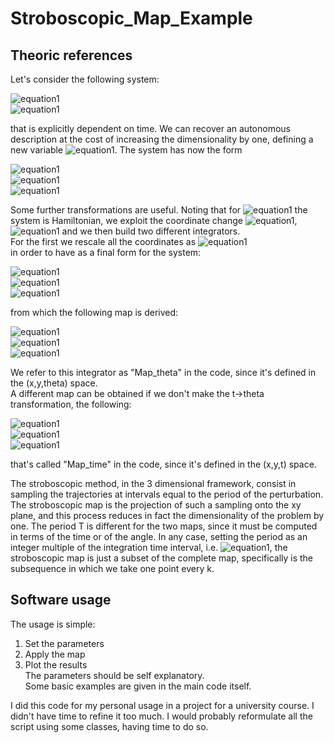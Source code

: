 # Stroboscopic_Map_Example

## Theoric references
Let's consider the following system:

![equation1](<https://latex.codecogs.com/gif.latex?\dot{x}=x(a^2&space;-&space;y^2)&plus;x\epsilon&space;\cos{\omega&space;t}>)  
![equation1](<https://latex.codecogs.com/gif.latex?\dot{y}=y(x^2&space;-&space;b^2)>)

that is explicitly dependent on time. We can recover an autonomous description at the cost of increasing the dimensionality by one, defining a new variable ![equation1](<https://latex.codecogs.com/gif.latex?\theta&space;(t)=\omega&space;t>). The system has now the form  

![equation1](<https://latex.codecogs.com/gif.latex?\dot{x}=x(a^2&space;-&space;y^2)+x\epsilon&space;\cos{\theta}>)  
![equation1](<https://latex.codecogs.com/gif.latex?\dot{y}=y(x^2&space;-&space;b^2)>)  
![equation1](<https://latex.codecogs.com/gif.latex?\dot{\theta}=\omega>)

Some further transformations are useful. Noting that for ![equation1](<https://latex.codecogs.com/gif.latex?\epsilon=0>) the system is Hamiltonian, we exploit the coordinate change ![equation1](<https://latex.codecogs.com/gif.latex?x\mapsto&space;log(x)>), ![equation1](<https://latex.codecogs.com/gif.latex?y\mapsto&space;log(y)>) and we then build two different integrators.  
For the first we rescale all the coordinates as
![equation1](<https://latex.codecogs.com/gif.latex?(x,y)\mapsto&space;\frac{(x,y)}{2\pi}>)  
in order to have as a final form for the system:  

![equation1](<https://latex.codecogs.com/gif.latex?\frac{\dot{x}}{2\pi}=(a^2-e^{y/\pi})+\epsilon&space;\cos{\theta}>)  
![equation1](<https://latex.codecogs.com/gif.latex?\frac{\dot{y}}{2\pi}=(e^{x/\pi}-b^2)>)  
![equation1](<https://latex.codecogs.com/gif.latex?\dot{\theta}=\frac{\omega}{2\pi}>)  

from which the following map is derived:  

![equation1](<https://latex.codecogs.com/gif.latex?x_{n+1}=x_n&space;+2\pi&space;\Delta&space;t(a^2-e^{y_{n+1}/\pi})+\epsilon&space;2\pi&space;\Delta&space;t \cos{\theta_{n}}>)  
![equation1](<https://latex.codecogs.com/gif.latex?y_{n+1}=(e^{x_n/\pi}-b^2)>)  
![equation1](<https://latex.codecogs.com/gif.latex?\theta_{n+1}=\theta_n&space;+\Delta&space;t&space;\omega=\theta_n&space;+2\pi&space;\frac{\Delta&space;t}{T}>)  

We refer to this integrator as "Map_theta" in the code, since it's defined in the (x,y,theta) space.  
A different map can be obtained if we don't make the t->theta transformation, the following:  

![equation1](<https://latex.codecogs.com/gif.latex?x_{n+1}=x_n&space;+2\pi&space;\Delta&space;t(a^2-e^{2y_{n+1}})+\epsilon&space;\Delta&space;t&space;\cos{\omega&space;t_{n}}>)  
![equation1](<https://latex.codecogs.com/gif.latex?y_{n+1}=(e^{2x_n}-b^2)>)  
![equation1](<https://latex.codecogs.com/gif.latex?t_{n+1}=t_n&space;+\Delta&space;t>)  

that's called "Map_time" in the code, since it's defined in the (x,y,t) space.  
  
The stroboscopic method, in the 3 dimensional framework, consist in sampling the trajectories at intervals equal to the period of the perturbation. The stroboscopic map is the projection of such a sampling onto the xy plane, and this process reduces in fact the dimensionality of the problem by one. The period T is different for the two maps, since it must be computed in terms of the time or of the angle. In any case, setting the period as an integer multiple of the integration time interval, i.e. ![equation1](<https://latex.codecogs.com/gif.latex?T=\Delta&space;t>), the stroboscopic map is just a subset of the complete map, specifically is the subsequence in which we take one point every k.

## Software usage
The usage is simple:  
1) Set the parameters  
2) Apply the map  
3) Plot the results  
The parameters should be self explanatory.  
Some basic examples are given in the main code itself.  
  
I did this code for my personal usage in a project for a university course. I didn't have time to refine it too much. I would probably reformulate all the script using some classes, having time to do so. 

